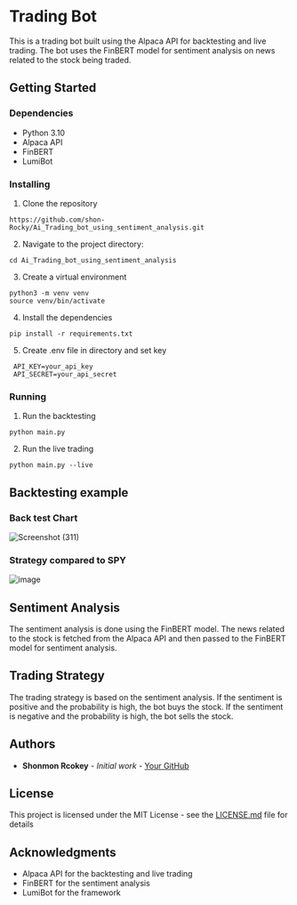 # Trading Bot

This is a trading bot built using the Alpaca API for backtesting and live trading. The bot uses the FinBERT model for sentiment analysis on news related to the stock being traded.

## Getting Started

### Dependencies

* Python 3.10
* Alpaca API
* FinBERT
* LumiBot

### Installing

1. Clone the repository
```
https://github.com/shon-Rocky/Ai_Trading_bot_using_sentiment_analysis.git
```
2. Navigate to the project directory:

```
cd Ai_Trading_bot_using_sentiment_analysis
```
3. Create a virtual environment
```
python3 -m venv venv
source venv/bin/activate
```
4. Install the dependencies
```
pip install -r requirements.txt
```
5. Create .env file in directory and set key
```
 API_KEY=your_api_key
 API_SECRET=your_api_secret
```

### Running

1. Run the backtesting
```
python main.py
```
2. Run the live trading
```
python main.py --live
```

## Backtesting example

### Back test Chart

![Screenshot (311)](https://github.com/shon-Rocky/GPT-Analyst/assets/140310009/e2d58db8-ebac-4f39-9106-d21f43337ed3)

### Strategy compared to SPY

![image](https://github.com/shon-Rocky/GPT-Analyst/assets/140310009/8c1e1346-6f64-49ad-b889-455580d28034)



## Sentiment Analysis

The sentiment analysis is done using the FinBERT model. The news related to the stock is fetched from the Alpaca API and then passed to the FinBERT model for sentiment analysis.

## Trading Strategy

The trading strategy is based on the sentiment analysis. If the sentiment is positive and the probability is high, the bot buys the stock. If the sentiment is negative and the probability is high, the bot sells the stock.

## Authors

* **Shonmon Rcokey** - *Initial work* - [Your GitHub](https://github.com/shon-Rocky)

## License

This project is licensed under the MIT License - see the [LICENSE.md](LICENSE.md) file for details

## Acknowledgments

* Alpaca API for the backtesting and live trading
* FinBERT for the sentiment analysis
* LumiBot for the framework
